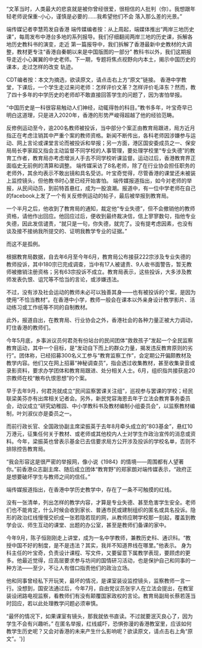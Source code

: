 “文革当时，人类最大的悲哀就是被你曾经很爱，很相信的人批判（你）。我想跟年轻老师说保重-小心，谨慎是必要的&#8230;&#8230;我希望他们不会 落入那么差的光景。”

端传媒记者李慧筠发自香港 端传媒编者按：从上周起，端媒体推出“两岸三地历史课”，每周发布中港台多地的系列报导。我们仔细翻阅两岸三地的历史课，拆解各地历史教科书的演变，走近 第一篇报导中，我们拆解了香港最新中史教材的大调整，教材更专注“香港自秦朝以来是中国版图的一部分” 教科书以外，我们这期报导走近小心翼翼的中史老师。下一期，专题将焦点视野向内本土，揭示中国历史的课本，走过怎样的改变 轨迹。

CDT编者按：本文为摘选，欲读原文，请点击右上方“原文”链接。 香港中学教堂，下课后，一个学生走过来问老师：怎样评价文革？怎样评价毛泽东？然而，教了四十多年的中学历史的老师却不敢直接回答学生的问题了，因为害怕举报。

“中国历史是一科很容易触动人们神经，动辄得咎的科目。”教书多年，叶宝奇早已明白这道理，只是进入2020年，香港的形势严峻得超越了他的经验范畴。

反修例运动至今，逾200名教师被投诉，当中部分个案正由教育局跟进，局方近月指正在考虑注销其中严重个案的教师资格。新闻不断传出，各科老师因涉嫌参与运动、网上言论或课堂言论而被投诉和举报；另一方面，港区国安委成员之一、保安局局长李家超又指会主动监督不同学校的人事管理，要处理学校里“专业失德”的教育工作者，教育局亦考虑增派人手去不同学校听课监督。运动过后，香港教育界正面临史无前例的清算和调整。 端传媒采访了8名老师，除了在行业协会担任职务的老师外，其余均表示不敢出镜和具名受访。叶宝奇觉得，尽管香港的课堂还未被装上监控镜头，但他教书时心里已经开始害怕。 端传媒报道指出，如今对老师的举报，从民间动员，到前特首悬红，成为一股浪潮。报道中，有一位中学老师在自己的facebook上发了一个有关反修例运动的帖子，最后被举报到教育局。

一个半月之后，他收到了教育局的通知，裁定他“专业失德”，但不会撤销他的教师资格，请他作出回应。他回应过后，便收到最终裁决信，信上寥寥数句，指他专业失德，因此发信谴责，“就只是一句，你失德，就完了。没有提考虑因素，也没有谈及接不接纳我所提交的、证明我教学专业的证据。”

而这不是孤例。

根据教育局数据，自去年6月至今年6月，教育局公布接获222宗涉及专业失德的教师投诉，其中180宗已完成调查，当中有17人被谴责、9人收书面警告，暂无教师被撤销注册资格；另有63宗投诉不成立。教育局表示，这些投诉，大多涉及教师发表仇恨、诅咒等不恰当的言论，或涉嫌违法。

不过，没有涉及社会运动的教师未必可以独善其身——也有被投诉的个案，是因为使用“不恰当教材”。在香港中小学，教师一般会在课本以外亲身设计教学影片、活动练习或工作纸等不同的自制教材。

此外，报道自出，在教育局、行业协会之外，香港社会的各种力量正被大力调动，盯住香港的教师们。

今年5月底，乡事派议员何君尧有份站台的民间团体“救救孩子”发起一个全民监察教育运动，其中一个目标，是“发动自下而上的群众力量，揭发违反教育原则的劣行”。团体称，已经招募300名义工参与“教育监察工作”，会定期公开偏颇教材及教学内容。他们又在网上招募“神秘调查员”，指会透过收集教材，甚至收集录音或录影资料，要求办学团体和教育局跟进、处分相关人士。6月，组织指共接获逾20宗教师在校“散布仇恨思想”的个案。

早于去年9月，何君尧就成立“民间监察罢课关注组”，巡视参与罢课的学校；经民联梁美芬亦有出席相关记者会。另外，新民党容海恩去年于立法会教育事务委员会，动议成立“研究幼稚园、中小学教科书及教材编制小组委员会”，以监察教材编制，叶刘淑仪亦是委员之一。

而前行政长官、全国政协副主席梁振英于去年8月牵头成立的“803基金”，悬红10万港元，征集任何关于教材、或老师或其他校内人士对学生作政治宣传的消息或资料。今年，梁振英也曾表示基金已去信要求局方公开涉及投诉的学校名单，否则不排除控告教育局。

“我会形容这是很严密的举报网，像小说《1984》的情境——周围都有人望著你。”前香港众志副主席、随后成立团体“教育野”的郑家朗对端传媒表示，“政府正是想要破坏学生与教师之间的信任。”

端传媒报道指出，在香港中学历史教学中，存在了一条不可触摸的红线。

没有一张清单，列出怎样的教学内容，才算是专业失德、甚至危害学生安全。老师们也不能肯定，什么时候会收到家长、普通市民或建制组织的匿名或具名投诉。隐形的政治红线慢慢交织成一张若隐若现的网，从教师应聘学校那一刻起，覆盖到教学会议、师生互动的课堂、出题的办公室，甚至是教师们备课的家中。

今年9月，陈子恒刚刚走上讲堂，成为一名中学教师，兼教历史科、通识科。“教授中国不好的制度，是不是违法？其实，我并不知道界线在哪里。”他表示。 身为科主任的叶宝奇，负责设计课程、写文件，又要留意下属教学表现，要顾虑的更多。他最近觉得，应高层要求参与坊间的国情研习活动，也是保护自己和同事的一种方法——至少，不让人有借口指责他们的政治立场。

他和同事曾经私下开玩笑，最坏的情况，是课室装设监控镜头，监察教师一言一行。没想到，国安法通过后，今年7月，自由党议员张宇人在立法会提出，在教室装设闭路电视监察，看教师们有没有颠覆国家政权的言论。教育局副局长蔡若莲当时回应，若以此处理教学问题必须审慎。

“最怀的情况下，如果课室有镜头，那我就依书直读。不过就要泯灭良心了，因为学生不会有兴趣听。” 在匿名举报，红线威吓，恐惧弥漫的香港教室里，应该如何教学生历史呢？又会对香港的未来产生什么影响呢？欲读原文，请点击右上角“原文”。'}]